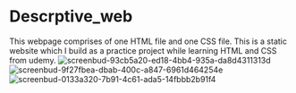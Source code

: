# Descrptive_web
This webpage comprises of one HTML file and one CSS file.
This is a static website which I build as a practice project while learning HTML and CSS from udemy.
![screenbud-93cb5a20-ed18-4bb4-935a-da8d4311313d](https://user-images.githubusercontent.com/72727831/153874478-07443cd2-7aed-449c-b275-6f09e2f172b9.png)
![screenbud-9f27fbea-dbab-400c-a847-6961d464254e](https://user-images.githubusercontent.com/72727831/153874530-35cbed47-5718-438e-8e4f-0890a56ff1b4.png)
![screenbud-0133a320-7b91-4c61-ada5-14fbbb2b91f4](https://user-images.githubusercontent.com/72727831/153874581-830db58f-85e0-4de8-a5aa-af8344daa188.png)



